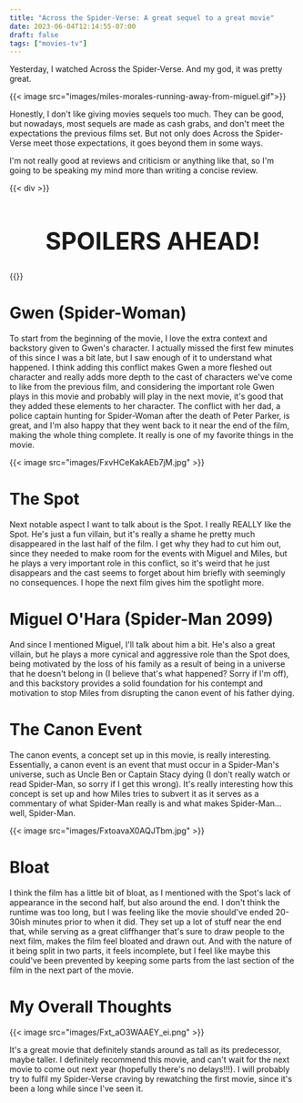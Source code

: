```yaml
---
title: "Across the Spider-Verse: A great sequel to a great movie"
date: 2023-06-04T12:14:55-07:00
draft: false
tags: ["movies-tv"]
---
```


Yesterday, I watched Across the Spider-Verse. And my god, it was pretty great. 

{{< image src="images/miles-morales-running-away-from-miguel.gif">}}

Honestly, I don't like giving movies sequels too much. They can be good, but nowadays, most sequels are made as cash grabs, and don't meet the expectations the previous films set. But not only does Across the Spider-Verse meet those expectations, it goes beyond them in some ways. 

I'm not really good at reviews and criticism or anything like that, so I'm going to be speaking my mind more than writing a concise review.

{{< div >}}
<h1 style="font-size: 3em; text-align: center;">SPOILERS AHEAD!</h1>
{{</ div >}}


# Gwen (Spider-Woman)
To start from the beginning of the movie, I love the extra context and backstory given to Gwen's character. I actually missed the first few minutes of this since I was a bit late, but I saw enough of it to understand what happened. I think adding this conflict makes Gwen a more fleshed out character and really adds more depth to the cast of characters we've come to like from the previous film, and considering the important role Gwen plays in this movie and probably will play in the next movie, it's good that they added these elements to her character. The conflict with her dad, a police captain hunting for Spider-Woman after the death of Peter Parker, is great, and I'm also happy that they went back to it near the end of the film, making the whole thing complete. It really is one of my favorite things in the movie.

{{< image src="images/FxvHCeKakAEb7jM.jpg" >}}

# The Spot
Next notable aspect I want to talk about is the Spot. I really REALLY like the Spot. He's just a fun villain, but it's really a shame he pretty much disappeared in the last half of the film. I get why they had to cut him out, since they needed to make room for the events with Miguel and Miles, but he plays a very important role in this conflict, so it's weird that he just disappears and the cast seems to forget about him briefly with seemingly no consequences. I hope the next film gives him the spotlight more.

# Miguel O'Hara (Spider-Man 2099)
And since I mentioned Miguel, I'll talk about him a bit. He's also a great villain, but he plays a more cynical and aggressive role than the Spot does, being motivated by the loss of his family as a result of being in a universe that he doesn't belong in (I believe that's what happened? Sorry if I'm off), and this backstory provides a solid foundation for his contempt and motivation to stop Miles from disrupting the canon event of his father dying.

# The Canon Event
The canon events, a concept set up in this movie, is really interesting. Essentially, a canon event is an event that must occur in a Spider-Man's universe, such as Uncle Ben or Captain Stacy dying (I don't really watch or read Spider-Man, so sorry if I get this wrong). It's really interesting how this concept is set up and how Miles tries to subvert it as it serves as a commentary of what Spider-Man really is and what makes Spider-Man... well, Spider-Man.

{{< image src="images/FxtoavaX0AQJTbm.jpg" >}}

# Bloat
I think the film has a little bit of bloat, as I mentioned with the Spot's lack of appearance in the second half, but also around the end. I don't think the runtime was too long, but I was feeling like the movie should've ended 20-30ish minutes prior to when it did. They set up a lot of stuff near the end that, while serving as a great cliffhanger that's sure to draw people to the next film, makes the film feel bloated and drawn out. And with the nature of it being split in two parts, it feels incomplete, but I feel like maybe this could've been prevented by keeping some parts from the last section of the film in the next part of the movie.

# My Overall Thoughts

{{< image src="images/Fxt_aO3WAAEY_ei.png" >}}

It's a great movie that definitely stands around as tall as its predecessor, maybe taller. I definitely recommend this movie, and can't wait for the next movie to come out next year (hopefully there's no delays!!!). I will probably try to fulfil my Spider-Verse craving by rewatching the first movie, since it's been a long while since I've seen it.